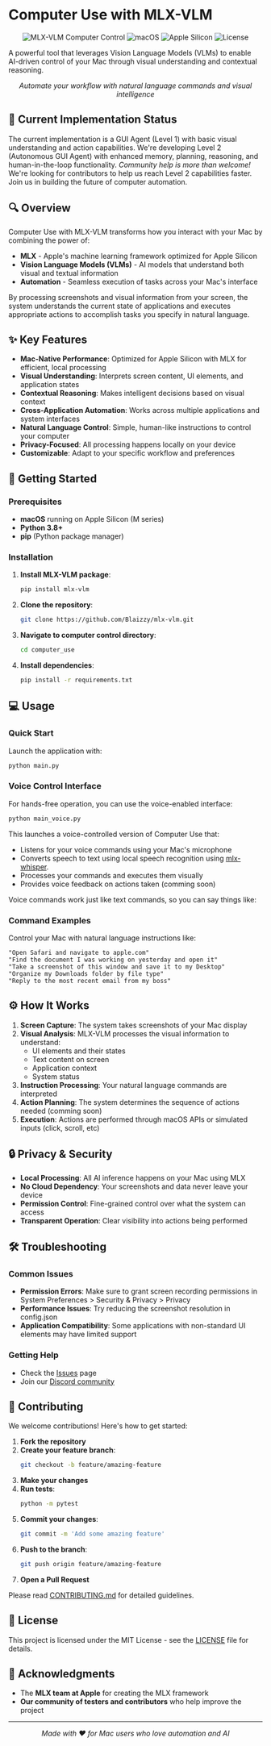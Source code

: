 # Computer Use with MLX-VLM

<div align="center">

![MLX-VLM Computer Control](https://img.shields.io/badge/MLX--VLM-Computer%20Control-blue)
![macOS](https://img.shields.io/badge/platform-macOS-lightgrey)
![Apple Silicon](https://img.shields.io/badge/optimized-Apple%20Silicon-orange)
![License](https://img.shields.io/badge/license-MIT-green)

</div>

A powerful tool that leverages Vision Language Models (VLMs) to enable AI-driven control of your Mac through visual understanding and contextual reasoning.

<p align="center">
  <i>Automate your workflow with natural language commands and visual intelligence</i>
</p>

## 🤖 Current Implementation Status
The current implementation is a GUI Agent (Level 1) with basic visual understanding and action capabilities. We're developing Level 2 (Autonomous GUI Agent) with enhanced memory, planning, reasoning, and human-in-the-loop functionality.
*Community help is more than welcome!* We're looking for contributors to help us reach Level 2 capabilities faster. Join us in building the future of computer automation.


## 🔍 Overview

Computer Use with MLX-VLM transforms how you interact with your Mac by combining the power of:

- **MLX** - Apple's machine learning framework optimized for Apple Silicon
- **Vision Language Models (VLMs)** - AI models that understand both visual and textual information
- **Automation** - Seamless execution of tasks across your Mac's interface

By processing screenshots and visual information from your screen, the system understands the current state of applications and executes appropriate actions to accomplish tasks you specify in natural language.

## ✨ Key Features

- **Mac-Native Performance**: Optimized for Apple Silicon with MLX for efficient, local processing
- **Visual Understanding**: Interprets screen content, UI elements, and application states
- **Contextual Reasoning**: Makes intelligent decisions based on visual context
- **Cross-Application Automation**: Works across multiple applications and system interfaces
- **Natural Language Control**: Simple, human-like instructions to control your computer
- **Privacy-Focused**: All processing happens locally on your device
- **Customizable**: Adapt to your specific workflow and preferences

## 🚀 Getting Started

### Prerequisites

- **macOS** running on Apple Silicon (M series)
- **Python 3.8+**
- **pip** (Python package manager)

### Installation
1. **Install MLX-VLM package**:
   ```bash
   pip install mlx-vlm
   ```

2. **Clone the repository**:
   ```bash
   git clone https://github.com/Blaizzy/mlx-vlm.git
   ```

3. **Navigate to computer control directory**:
   ```bash
   cd computer_use
   ```

4. **Install dependencies**:
   ```bash
   pip install -r requirements.txt
   ```

## 💻 Usage

### Quick Start

Launch the application with:

```bash
python main.py
```

### Voice Control Interface

For hands-free operation, you can use the voice-enabled interface:

```bash
python main_voice.py
```

This launches a voice-controlled version of Computer Use that:
- Listens for your voice commands using your Mac's microphone
- Converts speech to text using local speech recognition using [mlx-whisper](https://github.com/ml-explore/mlx-examples).
- Processes your commands and executes them visually
- Provides voice feedback on actions taken (comming soon)

Voice commands work just like text commands, so you can say things like:

### Command Examples

Control your Mac with natural language instructions like:

```
"Open Safari and navigate to apple.com"
"Find the document I was working on yesterday and open it"
"Take a screenshot of this window and save it to my Desktop"
"Organize my Downloads folder by file type"
"Reply to the most recent email from my boss"
```

## ⚙️ How It Works

1. **Screen Capture**: The system takes screenshots of your Mac display
2. **Visual Analysis**: MLX-VLM processes the visual information to understand:
   - UI elements and their states
   - Text content on screen
   - Application context
   - System status
3. **Instruction Processing**: Your natural language commands are interpreted
4. **Action Planning**: The system determines the sequence of actions needed (comming soon)
5. **Execution**: Actions are performed through macOS APIs or simulated inputs (click, scroll, etc)

## 🔒 Privacy & Security

- **Local Processing**: All AI inference happens on your Mac using MLX
- **No Cloud Dependency**: Your screenshots and data never leave your device
- **Permission Control**: Fine-grained control over what the system can access
- **Transparent Operation**: Clear visibility into actions being performed

## 🛠️ Troubleshooting

### Common Issues

- **Permission Errors**: Make sure to grant screen recording permissions in System Preferences > Security & Privacy > Privacy
- **Performance Issues**: Try reducing the screenshot resolution in config.json
- **Application Compatibility**: Some applications with non-standard UI elements may have limited support

### Getting Help

- Check the [Issues](https://github.com/yourusername/computer_use/issues) page
- Join our [Discord community](https://discord.gg/yourdiscord)

## 🤝 Contributing

We welcome contributions! Here's how to get started:

1. **Fork the repository**
2. **Create your feature branch**:
   ```bash
   git checkout -b feature/amazing-feature
   ```
3. **Make your changes**
4. **Run tests**:
   ```bash
   python -m pytest
   ```
5. **Commit your changes**:
   ```bash
   git commit -m 'Add some amazing feature'
   ```
6. **Push to the branch**:
   ```bash
   git push origin feature/amazing-feature
   ```
7. **Open a Pull Request**

Please read [CONTRIBUTING.md](CONTRIBUTING.md) for detailed guidelines.

## 📜 License

This project is licensed under the MIT License - see the [LICENSE](LICENSE) file for details.

## 🙏 Acknowledgments

- The **MLX team at Apple** for creating the MLX framework
- **Our community of testers and contributors** who help improve the project

---

<p align="center">
  <i>Made with ❤️ for Mac users who love automation and AI</i>
</p>